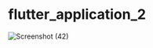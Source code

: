# flutter_application_2


![Screenshot (42)](https://github.com/sona-flutter/flutter_assignment/assets/155802075/f5dbf42a-9958-4e7e-a920-c21720b7acbb)
